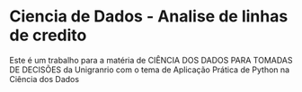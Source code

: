# Ciencia de Dados - Analise de linhas de credito
   Este é um trabalho para a matéria de CIÊNCIA DOS DADOS PARA TOMADAS DE DECISÕES da Unigranrio com o tema de Aplicação Prática de Python na Ciência dos Dados

